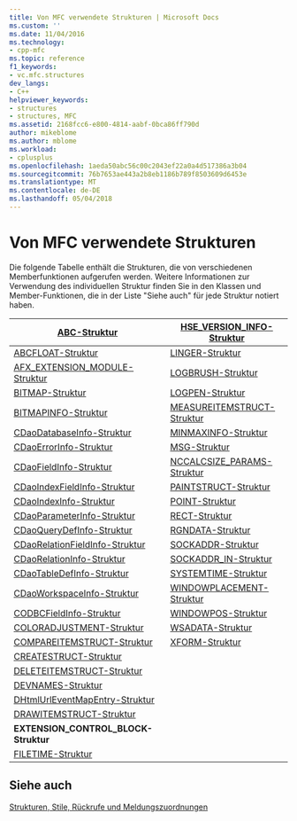 ```yaml
---
title: Von MFC verwendete Strukturen | Microsoft Docs
ms.custom: ''
ms.date: 11/04/2016
ms.technology:
- cpp-mfc
ms.topic: reference
f1_keywords:
- vc.mfc.structures
dev_langs:
- C++
helpviewer_keywords:
- structures
- structures, MFC
ms.assetid: 2168fcc6-e800-4814-aabf-0bca86ff790d
author: mikeblome
ms.author: mblome
ms.workload:
- cplusplus
ms.openlocfilehash: 1aeda50abc56c00c2043ef22a0a4d517386a3b04
ms.sourcegitcommit: 76b7653ae443a2b8eb1186b789f8503609d6453e
ms.translationtype: MT
ms.contentlocale: de-DE
ms.lasthandoff: 05/04/2018
---
```

# <a name="structures-used-by-mfc"></a>Von MFC verwendete Strukturen
Die folgende Tabelle enthält die Strukturen, die von verschiedenen Memberfunktionen aufgerufen werden. Weitere Informationen zur Verwendung des individuellen Struktur finden Sie in den Klassen und Member-Funktionen, die in der Liste "Siehe auch" für jede Struktur notiert haben.  
  
|[ABC-Struktur](../../mfc/reference/abc-structure.md)|[HSE_VERSION_INFO-Struktur](../../mfc/reference/hse-version-info-structure.md)|  
|--------------------------------------------------------------------------------------------------------------|-----------------------------------------------------------------------------------------------------------------------------|  
|[ABCFLOAT-Struktur](../../mfc/reference/abcfloat-structure.md)|[LINGER-Struktur](../../mfc/reference/linger-structure.md)|  
|[AFX_EXTENSION_MODULE-Struktur](../../mfc/reference/afx-extension-module-structure.md)|[LOGBRUSH-Struktur](../../mfc/reference/logbrush-structure.md)|  
|[BITMAP-Struktur](../../mfc/reference/bitmap-structure.md)|[LOGPEN-Struktur](../../mfc/reference/logpen-structure.md)|  
|[BITMAPINFO-Struktur](../../mfc/reference/bitmapinfo-structure.md)|[MEASUREITEMSTRUCT-Struktur](../../mfc/reference/measureitemstruct-structure.md)|  
|[CDaoDatabaseInfo-Struktur](../../mfc/reference/cdaodatabaseinfo-structure.md)|[MINMAXINFO-Struktur](../../mfc/reference/minmaxinfo-structure.md)|  
|[CDaoErrorInfo-Struktur](../../mfc/reference/cdaoerrorinfo-structure.md)|[MSG-Struktur](../../mfc/reference/msg-structure1.md)|  
|[CDaoFieldInfo-Struktur](../../mfc/reference/cdaofieldinfo-structure.md)|[NCCALCSIZE_PARAMS-Struktur](../../mfc/reference/nccalcsize-params-structure.md)|  
|[CDaoIndexFieldInfo-Struktur](../../mfc/reference/cdaoindexfieldinfo-structure.md)|[PAINTSTRUCT-Struktur](../../mfc/reference/paintstruct-structure.md)|  
|[CDaoIndexInfo-Struktur](../../mfc/reference/cdaoindexinfo-structure.md)|[POINT-Struktur](../../mfc/reference/point-structure1.md)|  
|[CDaoParameterInfo-Struktur](../../mfc/reference/cdaoparameterinfo-structure.md)|[RECT-Struktur](../../mfc/reference/rect-structure1.md)|  
|[CDaoQueryDefInfo-Struktur](../../mfc/reference/cdaoquerydefinfo-structure.md)|[RGNDATA-Struktur](../../mfc/reference/rgndata-structure.md)|  
|[CDaoRelationFieldInfo-Struktur](../../mfc/reference/cdaorelationfieldinfo-structure.md)|[SOCKADDR-Struktur](../../mfc/reference/sockaddr-structure.md)|  
|[CDaoRelationInfo-Struktur](../../mfc/reference/cdaorelationinfo-structure.md)|[SOCKADDR_IN-Struktur](../../mfc/reference/sockaddr-in-structure.md)|  
|[CDaoTableDefInfo-Struktur](../../mfc/reference/cdaotabledefinfo-structure.md)|[SYSTEMTIME-Struktur](systemtime-structure1.md)
|[CDaoWorkspaceInfo-Struktur](../../mfc/reference/cdaoworkspaceinfo-structure.md)|[WINDOWPLACEMENT-Struktur](../../mfc/reference/windowplacement-structure.md)|  
|[CODBCFieldInfo-Struktur](../../mfc/reference/codbcfieldinfo-structure.md)|[WINDOWPOS-Struktur](../../mfc/reference/windowpos-structure1.md)  
|[COLORADJUSTMENT-Struktur](../../mfc/reference/coloradjustment-structure.md)|[WSADATA-Struktur](../../mfc/reference/wsadata-structure.md)|  
|[COMPAREITEMSTRUCT-Struktur](../../mfc/reference/compareitemstruct-structure.md)|[XFORM-Struktur](../../mfc/reference/xform-structure.md)|  
|[CREATESTRUCT-Struktur](../../mfc/reference/createstruct-structure.md)||  
|[DELETEITEMSTRUCT-Struktur](../../mfc/reference/deleteitemstruct-structure.md)||  
|[DEVNAMES-Struktur](../../mfc/reference/devnames-structure.md)||  
|[DHtmlUrlEventMapEntry-Struktur](../../mfc/reference/dhtmlurleventmapentry-structure.md)||  
|[DRAWITEMSTRUCT-Struktur](../../mfc/reference/drawitemstruct-structure.md)||  
|**EXTENSION_CONTROL_BLOCK-Struktur**||  
|[FILETIME-Struktur](../../mfc/reference/filetime-structure.md)  
  
## <a name="see-also"></a>Siehe auch  
 [Strukturen, Stile, Rückrufe und Meldungszuordnungen](../../mfc/reference/structures-styles-callbacks-and-message-maps.md)

